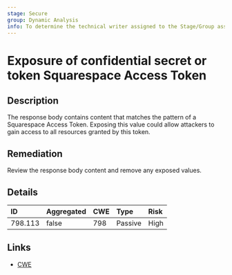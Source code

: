 ```yaml
---
stage: Secure
group: Dynamic Analysis
info: To determine the technical writer assigned to the Stage/Group associated with this page, see https://about.gitlab.com/handbook/engineering/ux/technical-writing/#assignments
---
```


# Exposure of confidential secret or token Squarespace Access Token

## Description

The response body contains content that matches the pattern of a Squarespace Access Token.
Exposing this value could allow attackers to gain access to all resources granted by this token.

## Remediation

Review the response body content and remove any exposed values.

## Details

| ID | Aggregated | CWE | Type | Risk |
|:---|:--------|:--------|:--------|:--------|
| 798.113 | false | 798 | Passive | High |

## Links

- [CWE](https://cwe.mitre.org/data/definitions/798.html)
